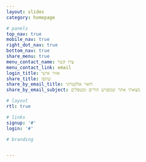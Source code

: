 ```yaml
---
layout: slides
category: homepage

# panels
top_nav: true
mobile_nav: true
right_dot_nav: true
bottom_nav: true
share_menu: true
menu_contact_name: צרו קשר
menu_contact_link: email
login_title: אזור אישי
share_title: שתפו
share_by_email_title: דואר אלקטרוני
share_by_email_subject: מצאתי אתר שמפגיש הורים ומטפלים

# layout
rtl: true

# links
signup: '#'
login: '#'

# branding


---
```

